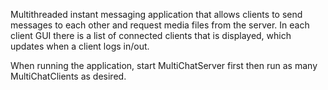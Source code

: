 Multithreaded instant messaging application that allows clients to send messages to each other and request media files from the server.
In each client GUI there is a list of connected clients that is displayed, which updates when a client logs in/out.

When running the application, start MultiChatServer first then run as many MultiChatClients as desired. 

